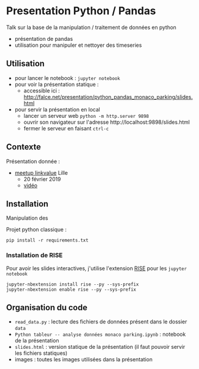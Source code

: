 # Presentation Python / Pandas

Talk sur la base de la manipulation / traitement de données en python

* présentation de pandas
* utilisation pour manipuler et nettoyer des timeseries

## Utilisation

* pour lancer le notebook : `jupyter notebook`
* pour voir la présentation statique :
    * accessible ici : http://falce.net/presentation/python_pandas_monaco_parking/slides.html
* pour servir la présentation en local    
    * lancer un serveur web `python -m http.server 9898`
    * ouvrir son navigateur sur l'adresse http://localhost:9898/slides.html
    * fermer le serveur en faisant `ctrl-c`

## Contexte

Présentation donnée :

* [meetup linkvalue](https://www.meetup.com/fr-FR/Linkvalue-Tech-Lille/events/258791033/) Lille
    * 20 février 2019
    * [vidéo](https://www.youtube.com/watch?v=VdOycImBylg)

## Installation

Manipulation des

Projet python classique :

    pip install -r requirements.txt

### Installation de RISE

Pour avoir les slides interactives, j'utilise l'extension [RISE](https://damianavila.github.io/RISE/) pour les `jupyter notebook`

    jupyter-nbextension install rise --py --sys-prefix
    jupyter-nbextension enable rise --py --sys-prefix


## Organisation du code

* `read_data.py` : lecture des fichiers de données présent dans le dossier `data`
* `Python tableur -- analyse données monaco parking.ipynb` : notebook de la présentation
* `slides.html` : version statique de la présentation (il faut pouvoir servir les fichiers statiques)
* images : toutes les images utilisées dans la présentation
